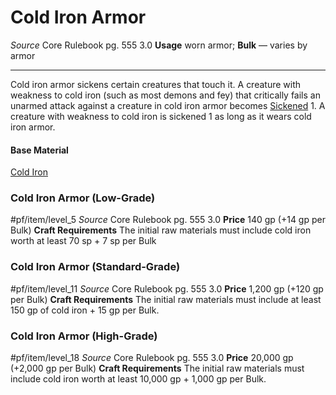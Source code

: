 # Cold Iron Armor
*Source* Core Rulebook pg. 555 3.0
**Usage** worn armor; **Bulk** — varies by armor

---
Cold iron armor sickens certain creatures that touch it. A creature with weakness to cold iron (such as most demons and fey) that critically fails an unarmed attack against a creature in cold iron armor becomes [Sickened](../../Conditions/Sickened.md) 1. A creature with weakness to cold iron is sickened 1 as long as it wears cold iron armor.

#### Base Material
[Cold Iron](../Materials/Cold%20Iron.md)

### Cold Iron Armor (Low-Grade)
#pf/item/level_5
*Source* Core Rulebook pg. 555 3.0
**Price** 140 gp (+14 gp per Bulk)
**Craft Requirements** The initial raw materials must include cold iron worth at least 70 sp + 7 sp per Bulk

### Cold Iron Armor (Standard-Grade)
#pf/item/level_11
*Source* Core Rulebook pg. 555 3.0
**Price** 1,200 gp (+120 gp per Bulk)
**Craft Requirements** The initial raw materials must include at least 150 gp of cold iron + 15 gp per Bulk.

### Cold Iron Armor (High-Grade)
#pf/item/level_18
*Source* Core Rulebook pg. 555 3.0
**Price** 20,000 gp (+2,000 gp per Bulk)
**Craft Requirements** The initial raw materials must include cold iron worth at least 10,000 gp + 1,000 gp per Bulk.